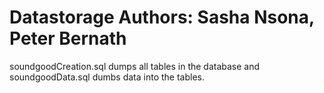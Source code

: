 # Datastorage Authors: Sasha Nsona, Peter Bernath
soundgoodCreation.sql dumps all tables in the database and soundgoodData.sql dumbs data into the tables.
